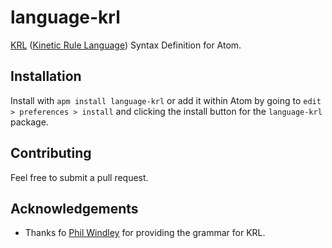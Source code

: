 language-krl
==========

[KRL][1] ([Kinetic Rule Language][2]) Syntax Definition for Atom.

## Installation

Install with `apm install language-krl` or add it within Atom by going to `edit > preferences > install` and clicking the install button for the `language-krl` package.

## Contributing 

Feel free to submit a pull request.

## Acknowledgements

* Thanks fo [Phil Windley][3] for providing the grammar for KRL.


[1]: http://developer.kynetx.com/
[2]: http://en.wikipedia.org/wiki/Kinetic_Rule_Language
[3]: http://www.windley.com/
